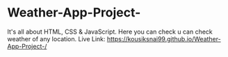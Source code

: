 # Weather-App-Project-
It's all about HTML, CSS &amp; JavaScript. Here you can check u can check weather of any location.
Live Link: https://kousiksnai99.github.io/Weather-App-Project-/
